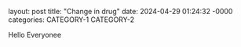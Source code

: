 layout: post
title: "Change in drug"
date: 2024-04-29 01:24:32 -0000
categories: CATEGORY-1 CATEGORY-2

Hello Everyonee
